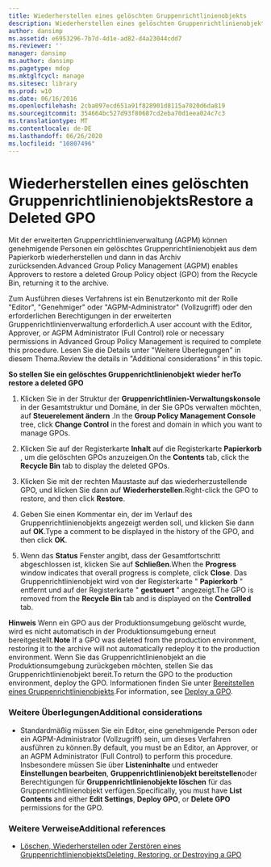 ```yaml
---
title: Wiederherstellen eines gelöschten Gruppenrichtlinienobjekts
description: Wiederherstellen eines gelöschten Gruppenrichtlinienobjekts
author: dansimp
ms.assetid: e6953296-7b7d-4d1e-ad82-d4a23044cdd7
ms.reviewer: ''
manager: dansimp
ms.author: dansimp
ms.pagetype: mdop
ms.mktglfcycl: manage
ms.sitesec: library
ms.prod: w10
ms.date: 06/16/2016
ms.openlocfilehash: 2cba097ecd651a91f828901d8115a7020d6da819
ms.sourcegitcommit: 354664bc527d93f80687cd2eba70d1eea024c7c3
ms.translationtype: MT
ms.contentlocale: de-DE
ms.lasthandoff: 06/26/2020
ms.locfileid: "10807496"
---
```

# <span data-ttu-id="71009-103">Wiederherstellen eines gelöschten Gruppenrichtlinienobjekts</span><span class="sxs-lookup"><span data-stu-id="71009-103">Restore a Deleted GPO</span></span>


<span data-ttu-id="71009-104">Mit der erweiterten Gruppenrichtlinienverwaltung (AGPM) können genehmigende Personen ein gelöschtes Gruppenrichtlinienobjekt aus dem Papierkorb wiederherstellen und dann in das Archiv zurücksenden.</span><span class="sxs-lookup"><span data-stu-id="71009-104">Advanced Group Policy Management (AGPM) enables Approvers to restore a deleted Group Policy object (GPO) from the Recycle Bin, returning it to the archive.</span></span>

<span data-ttu-id="71009-105">Zum Ausführen dieses Verfahrens ist ein Benutzerkonto mit der Rolle "Editor", "Genehmiger" oder "AGPM-Administrator" (Vollzugriff) oder den erforderlichen Berechtigungen in der erweiterten Gruppenrichtlinienverwaltung erforderlich.</span><span class="sxs-lookup"><span data-stu-id="71009-105">A user account with the Editor, Approver, or AGPM Administrator (Full Control) role or necessary permissions in Advanced Group Policy Management is required to complete this procedure.</span></span> <span data-ttu-id="71009-106">Lesen Sie die Details unter "Weitere Überlegungen" in diesem Thema.</span><span class="sxs-lookup"><span data-stu-id="71009-106">Review the details in "Additional considerations" in this topic.</span></span>

**<span data-ttu-id="71009-107">So stellen Sie ein gelöschtes Gruppenrichtlinienobjekt wieder her</span><span class="sxs-lookup"><span data-stu-id="71009-107">To restore a deleted GPO</span></span>**

1.  <span data-ttu-id="71009-108">Klicken Sie in der Struktur der **Gruppenrichtlinien-Verwaltungskonsole** in der Gesamtstruktur und Domäne, in der Sie GPOs verwalten möchten, auf **Steuerelement ändern** .</span><span class="sxs-lookup"><span data-stu-id="71009-108">In the **Group Policy Management Console** tree, click **Change Control** in the forest and domain in which you want to manage GPOs.</span></span>

2.  <span data-ttu-id="71009-109">Klicken Sie auf der Registerkarte **Inhalt** auf die Registerkarte **Papierkorb** , um die gelöschten GPOs anzuzeigen.</span><span class="sxs-lookup"><span data-stu-id="71009-109">On the **Contents** tab, click the **Recycle Bin** tab to display the deleted GPOs.</span></span>

3.  <span data-ttu-id="71009-110">Klicken Sie mit der rechten Maustaste auf das wiederherzustellende GPO, und klicken Sie dann auf **Wiederherstellen**.</span><span class="sxs-lookup"><span data-stu-id="71009-110">Right-click the GPO to restore, and then click **Restore**.</span></span>

4.  <span data-ttu-id="71009-111">Geben Sie einen Kommentar ein, der im Verlauf des Gruppenrichtlinienobjekts angezeigt werden soll, und klicken Sie dann auf **OK**.</span><span class="sxs-lookup"><span data-stu-id="71009-111">Type a comment to be displayed in the history of the GPO, and then click **OK**.</span></span>

5.  <span data-ttu-id="71009-112">Wenn das **Status** Fenster angibt, dass der Gesamtfortschritt abgeschlossen ist, klicken Sie auf **Schließen**.</span><span class="sxs-lookup"><span data-stu-id="71009-112">When the **Progress** window indicates that overall progress is complete, click **Close**.</span></span> <span data-ttu-id="71009-113">Das Gruppenrichtlinienobjekt wird von der Registerkarte " **Papierkorb** " entfernt und auf der Registerkarte " **gesteuert** " angezeigt.</span><span class="sxs-lookup"><span data-stu-id="71009-113">The GPO is removed from the **Recycle Bin** tab and is displayed on the **Controlled** tab.</span></span>

<span data-ttu-id="71009-114">**Hinweis**  Wenn ein GPO aus der Produktionsumgebung gelöscht wurde, wird es nicht automatisch in der Produktionsumgebung erneut bereitgestellt.</span><span class="sxs-lookup"><span data-stu-id="71009-114">**Note** If a GPO was deleted from the production environment, restoring it to the archive will not automatically redeploy it to the production environment.</span></span> <span data-ttu-id="71009-115">Wenn Sie das Gruppenrichtlinienobjekt an die Produktionsumgebung zurückgeben möchten, stellen Sie das Gruppenrichtlinienobjekt bereit.</span><span class="sxs-lookup"><span data-stu-id="71009-115">To return the GPO to the production environment, deploy the GPO.</span></span> <span data-ttu-id="71009-116">Informationen finden Sie unter [Bereitstellen eines Gruppenrichtlinienobjekts](deploy-a-gpo.md).</span><span class="sxs-lookup"><span data-stu-id="71009-116">For information, see [Deploy a GPO](deploy-a-gpo.md).</span></span>

 

### <span data-ttu-id="71009-117">Weitere Überlegungen</span><span class="sxs-lookup"><span data-stu-id="71009-117">Additional considerations</span></span>

-   <span data-ttu-id="71009-118">Standardmäßig müssen Sie ein Editor, eine genehmigende Person oder ein AGPM-Administrator (Vollzugriff) sein, um dieses Verfahren ausführen zu können.</span><span class="sxs-lookup"><span data-stu-id="71009-118">By default, you must be an Editor, an Approver, or an AGPM Administrator (Full Control) to perform this procedure.</span></span> <span data-ttu-id="71009-119">Insbesondere müssen Sie über **Listeninhalte** und entweder **Einstellungen bearbeiten**, **Gruppenrichtlinienobjekt bereitstellen**oder Berechtigungen für **Gruppenrichtlinienobjekte löschen** für das Gruppenrichtlinienobjekt verfügen.</span><span class="sxs-lookup"><span data-stu-id="71009-119">Specifically, you must have **List Contents** and either **Edit Settings**, **Deploy GPO**, or **Delete GPO** permissions for the GPO.</span></span>

### <span data-ttu-id="71009-120">Weitere Verweise</span><span class="sxs-lookup"><span data-stu-id="71009-120">Additional references</span></span>

-   [<span data-ttu-id="71009-121">Löschen, Wiederherstellen oder Zerstören eines Gruppenrichtlinienobjekts</span><span class="sxs-lookup"><span data-stu-id="71009-121">Deleting, Restoring, or Destroying a GPO</span></span>](deleting-restoring-or-destroying-a-gpo.md)

 

 





